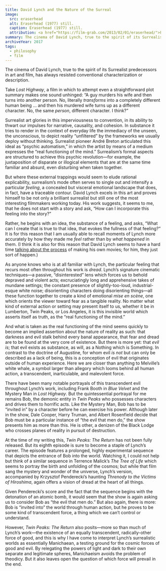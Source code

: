 ```yaml
---
title: David Lynch and the Nature of the Surreal
image:
  src: eraserhead
  alt: Eraserhead (1977) still.
  caption: Eraserhead (1977) still.
  attribution: <a href="https://film-grab.com/2013/02/01/eraserhead/">Film Grab</a>
summary: The cinema of David Lynch, true to the spirit of its Surrealist predecessors in art and film, has always resisted conventional characterization or description.
archiveYear: 2017
tags:
  - philosophy
  - film
---
```


The cinema of David Lynch, true to the spirit of its Surrealist predecessors in art and film, has always resisted conventional characterization or description.

Take _Lost Highway_, a film in which to attempt even a straightforward plot summary makes one sound unhinged: “A guy murders his wife and then turns into another person. No, literally _transforms_ into a completely different human being ... and then his murdered wife turns up as a different character. No, the same _person_, different character. I think?”

Surrealist art glories in this imperviousness to convention, in its ability to thwart our impulses for narrative, causality, and cohesion. In substance it tries to render in the context of everyday life the immediacy of the unseen, the unconscious, to depict reality “unfiltered” by the frameworks we usually deploy without thinking. Surrealist pioneer André Breton articulated this ideal as “psychic automatism,” in which the artist by means of a medium expresses the “real functioning of the mind.” Surrealism’s formal aspects are structured to achieve this psychic revolution—for example, the juxtaposition of disparate or illogical elements that are at the same time familiar and absurd, even disturbing when taken together.

But where these external trappings would seem to elude rational explicability, surrealism’s mode often serves to single out and intensify a particular _feeling_, a concealed but visceral emotional landscape that does, in fact, have a traceable contour. David Lynch excels in this art and proves himself to be not only a brilliant surrealist but still one of the most interesting filmmakers working today. His work suggests, it seems to me, that he does not start with a story and ask, “How can I incorporate this feeling into the story?”

Rather, he begins with an idea, the substance of a feeling, and asks, “What can I create that is true to that idea, that evokes the fullness of that feeling?” It is for this reason that I am usually able to recall moments of Lynch more accurately by how they made me _feel_ rather than by _what happened_ in them. (I think it is also for this reason that David Lynch seems to have a hard time [talking about the process](https://www.youtube.com/watch?v=_rcv1W146Gs) of making his own movies; for him, they just sort of happen.)

As anyone knows who is at all familiar with Lynch, the particular feeling that recurs most often throughout his work is _dread_. Lynch’s signature cinematic techniques—a passive, “disinterested” lens which forces us to behold depraved and violent acts; excruciatingly long and apprehensive takes of mundane settings; the constant presence of slightly-too-loud, industrial-esque white noise; disorienting characters doing disorienting things—all these function together to create a kind of emotional _mise en scène_, one which orients the viewer toward fear as a tangible reality. No matter what kind of external action or setting may present itself to us, whether it be in Lumberton, Twin Peaks, or Los Angeles, it is this invisible world which asserts itself as truth, as the “real functioning of the mind.”

And what is taken as the real functioning of the mind seems quickly to become an implied assertion about the nature of reality as such: that darkness and evil stalk behind every banal appearance, that fear and dread are to be found at the very core of existence. But there is more yet: that _evil is_; that evil exists as substance, as will, as a Nothing which is Something. In contrast to the doctrine of Augustine, for whom evil _is not_ but can only be described as a lack of being, this is a conception of evil that originates outside of human experience. Here we are closer than anything to Melville’s white whale, a symbol larger than allegory which looms behind all human action, a transcendent, inarticulable, and malevolent force.

There have been many notable portrayals of this transcendent evil throughout Lynch’s work, including Frank Booth in _Blue Velvet_ and the Mystery Man in _Lost Highway_. But the quintessential portrayal for me remains Bob, the demonic entity in _Twin Peaks_ who possesses characters and drives them to horrific acts. Like the Mystery Man, Bob has to be “invited in” by a character before he can exercise his power. Although later in the show, Dale Cooper, Harry Truman, and Albert Rosenfield decide that Bob must be a particular instance of “the evil that men do,” the show presents him as more than this. He is other, a denizen of the Black Lodge who crosses planes of reality in pursuit of destruction.

At the time of my writing this, _Twin Peaks: The Return_ has not been fully released. But its eighth episode is sure to become a staple of Lynch’s career. The episode features a prolonged, highly experimental sequence that depicts the entrance of Bob into the world. Watching it, I could not help but think of a similar sequence in Terrence Malick’s _The Tree of Life_ which seems to portray the birth and unfolding of the cosmos; but while that film sang the mystery and wonder of the universe, Lynch’s version, accompanied by Krzysztof Penderecki’s haunting _Threnody to the Victims of Hiroshima_, again offers a vision of dread at the heart of all things.

Given Penderecki’s score and the fact that the sequence begins with the detonation of an atomic bomb, it would seem that the show is again asking us to consider Bob as “the evil that men do.” But also again, there is more: Bob is “invited into” the world through human action, but he proves to be some kind of transcendent force, a thing which we can’t control or understand.

However, _Twin Peaks: The Return_ also posits—more so than much of Lynch’s work—the existence of an equally transcendent, radically-other force of good, and this is why I have come to interpret Lynch’s surrealistic worlds as essentially Manichaean, a testing ground for the cosmic forces of good and evil. By relegating the powers of light and dark to their own separate and legitimate spheres, Manichaeism avoids the problem of theodicy. But it also leaves open the question of which force will prevail in the end.
